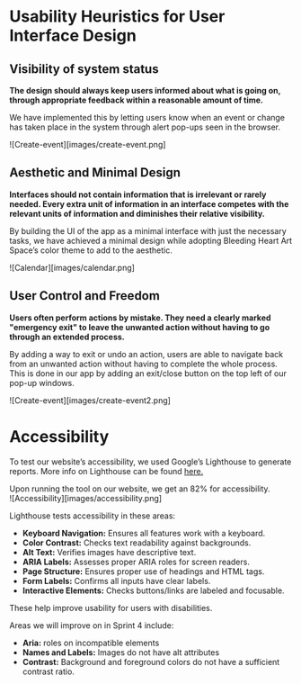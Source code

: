 # Usability Heuristics for User Interface Design

## **Visibility of system status**

**The design should always keep users informed about what is going on, through appropriate feedback within a reasonable amount of time.**

We have implemented this by letting users know when an event or change has taken place in the system through alert pop-ups seen in the browser.

![Create-event][images/create-event.png]

## **Aesthetic and Minimal Design**

**Interfaces should not contain information that is irrelevant or rarely needed. Every extra unit of information in an interface competes with the relevant units of information and diminishes their relative visibility.**

By building the UI of the app as a minimal interface with just the necessary tasks, we have achieved a minimal design while adopting Bleeding Heart Art Space’s color theme to add to the aesthetic.

![Calendar][images/calendar.png]

## **User Control and Freedom**

**Users often perform actions by mistake. They need a clearly marked "emergency exit" to leave the unwanted action without having to go through an extended process.**

By adding a way to exit or undo an action, users are able to navigate back from an unwanted action without having to complete the whole process. This is done in our app by adding an exit/close button on the top left of our pop-up windows.

![Create-event][images/create-event2.png]

# **Accessibility**

To test our website’s accessibility, we used Google’s Lighthouse to generate reports. More info on Lighthouse can be found [here.](https://developer.chrome.com/docs/lighthouse/overview)

Upon running the tool on our website, we get an 82% for accessibility.   
![Accessibility][images/accessibility.png]

Lighthouse tests accessibility in these areas:

* **Keyboard Navigation:** Ensures all features work with a keyboard.  
* **Color Contrast:** Checks text readability against backgrounds.  
* **Alt Text:** Verifies images have descriptive text.  
* **ARIA Labels:** Assesses proper ARIA roles for screen readers.  
* **Page Structure:** Ensures proper use of headings and HTML tags.  
* **Form Labels:** Confirms all inputs have clear labels.  
* **Interactive Elements:** Checks buttons/links are labeled and focusable.


These help improve usability for users with disabilities.

Areas we will improve on in Sprint 4 include:

* **Aria:** roles on incompatible elements  
* **Names and Labels:** Images do not have alt attributes  
* **Contrast:** Background and foreground colors do not have a sufficient contrast ratio.


